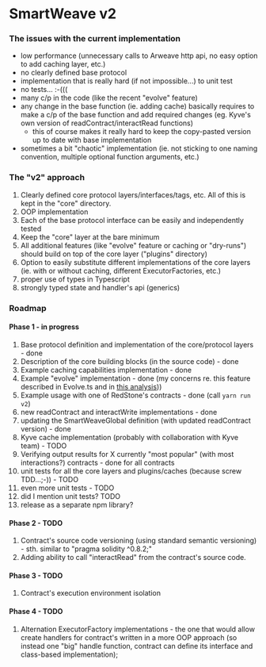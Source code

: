 # SmartWeave v2

### The issues with the current implementation
* low performance (unnecessary calls to Arweave http api, no easy option to add caching layer, etc.)
* no clearly defined base protocol 
* implementation that is really hard (if not impossible...) to unit test
* no tests... :-(((
* many c/p in the code (like the recent "evolve" feature)
* any change in the base function (ie. adding cache) basically requires to make a c/p of the base function
  and add required changes (eg. Kyve's own version of readContract/interactRead functions)
  - this of course makes it really hard to keep the copy-pasted version up to date with base implementation
* sometimes a bit "chaotic" implementation (ie. not sticking to one naming convention, multiple optional function arguments, etc.)

### The "v2" approach
1. Clearly defined core protocol layers/interfaces/tags, etc.
All of this is kept in the "core" directory.
2. OOP implementation
3. Each of the base protocol interface can be easily and independently tested
4. Keep the "core" layer at the bare minimum
5. All additional features (like "evolve" feature or caching or "dry-runs") should build on top of the core layer ("plugins" directory)
6. Option to easily substitute different implementations of the core layers (ie. with or without caching, different ExecutorFactories, etc.)
7. proper use of types in Typescript 
8. strongly typed state and handler's api (generics)

### Roadmap 

#### Phase 1 - in progress
1. Base protocol definition and implementation of the core/protocol layers - done
2. Description of the core building blocks (in the source code) - done
3. Example caching capabilities implementation - done
4. Example "evolve" implementation - done (my concerns re. this feature described in Evolve.ts and in [this analysis](EVOLVE_analysis.md)))
5. Example usage with one of RedStone's contracts - done (call `yarn run v2`)
6. new readContract and interactWrite implementations - done
7. updating the SmartWeaveGlobal definition (with updated readContract version) - done
8. Kyve cache implementation (probably with collaboration with Kyve team) - TODO
9. Verifying output results for X currently "most popular" (with most interactions?) contracts - done for all contracts
10. unit tests for all the core layers and plugins/caches (because screw TDD...;-)) - TODO
11. even more unit tests - TODO
12. did I mention unit tests? TODO
13. release as a separate npm library?

#### Phase 2 - TODO
1. Contract's source code versioning (using standard semantic versioning) - sth. similar to "pragma solidity ^0.8.2;" 
2. Adding ability to call "interactRead" from the contract's source code.

#### Phase 3 - TODO
1. Contract's execution environment isolation

#### Phase 4 - TODO
1. Alternation ExecutorFactory implementations - the one that would allow create handlers for contract's written
in a more OOP approach (so instead one "big" handle function, contract can define its interface and class-based implementation);
